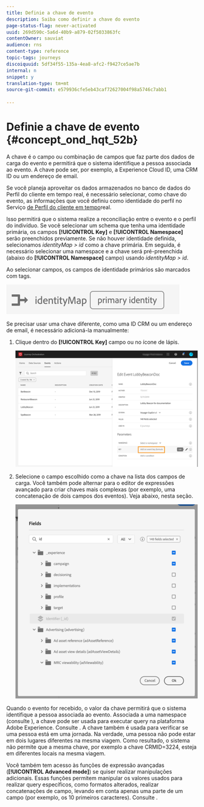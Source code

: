 ```yaml
---
title: Definie a chave de evento
description: Saiba como definir a chave do evento
page-status-flag: never-activated
uuid: 269d590c-5a6d-40b9-a879-02f5033863fc
contentOwner: sauviat
audience: rns
content-type: reference
topic-tags: journeys
discoiquuid: 5df34f55-135a-4ea8-afc2-f9427ce5ae7b
internal: n
snippet: y
translation-type: tm+mt
source-git-commit: e579936cfe5eb43caf72627004f98a5746c7abb1

---
```



# Definie a chave de evento {#concept_ond_hqt_52b}

A chave é o campo ou combinação de campos que faz parte dos dados de carga do evento e permitirá que o sistema identifique a pessoa associada ao evento. A chave pode ser, por exemplo, a Experience Cloud ID, uma CRM ID ou um endereço de email.

Se você planeja aproveitar os dados armazenados no banco de dados do Perfil do cliente em tempo real, é necessário selecionar, como chave do evento, as informações que você definiu como identidade do perfil no Serviço [de Perfil do cliente em tempo](https://docs.adobe.com/content/help/en/experience-platform/profile/home.html)real.

Isso permitirá que o sistema realize a reconciliação entre o evento e o perfil do indivíduo. Se você selecionar um schema que tenha uma identidade primária, os campos **[!UICONTROL Key]** e **[!UICONTROL Namespace]** serão preenchidos previamente. Se não houver identidade definida, selecionamos _identityMap > id_ como a chave primária. Em seguida, é necessário selecionar uma namespace e a chave será pré-preenchida (abaixo do **[!UICONTROL Namespace]** campo) usando _identityMap > id_.

Ao selecionar campos, os campos de identidade primários são marcados com tags.

![](../assets/primary-identity.png)

Se precisar usar uma chave diferente, como uma ID CRM ou um endereço de email, é necessário adicioná-la manualmente:

1. Clique dentro do **[!UICONTROL Key]** campo ou no ícone de lápis.

   ![](../assets/journey16.png)

1. Selecione o campo escolhido como a chave na lista dos campos de carga. Você também pode alternar para o editor de expressões avançado para criar chaves mais complexas (por exemplo, uma concatenação de dois campos dos eventos). Veja abaixo, nesta seção.

   ![](../assets/journey20.png)

Quando o evento for recebido, o valor da chave permitirá que o sistema identifique a pessoa associada ao evento. Associada a uma namespace (consulte [](../event/selecting-the-namespace.md)), a chave pode ser usada para executar query na plataforma Adobe Experience. Consulte [](../building-journeys/about-orchestration-activities.md).
A chave também é usada para verificar se uma pessoa está em uma jornada. Na verdade, uma pessoa não pode estar em dois lugares diferentes na mesma viagem. Como resultado, o sistema não permite que a mesma chave, por exemplo a chave CRMID=3224, esteja em diferentes locais na mesma viagem.

Você também tem acesso às funções de expressão avançadas (**[!UICONTROL Advanced mode]**) se quiser realizar manipulações adicionais. Essas funções permitem manipular os valores usados para realizar query específicos, como formatos alterados, realizar concatenações de campo, levando em conta apenas uma parte de um campo (por exemplo, os 10 primeiros caracteres). Consulte [](../expression/expressionadvanced.md).
